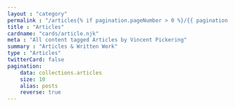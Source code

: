 ```yaml
---
layout : "category"
permalink : "/articles{% if pagination.pageNumber > 0 %}/{{ pagination.pageNumber + 1}}{% endif %}/"
title : "Articles"
cardname: "cards/article.njk"
meta : "All content tagged Articles by Vincent Pickering"
summary : "Articles & Written Work"
type : "Articles"
twitterCard: false
pagination:
    data: collections.articles
    size: 10
    alias: posts
    reverse: true
---
```

